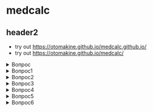 # medcalc

## header2
- try out <https://otomakine.github.io/medcalc.github.io/>
- try out <https://otomakine.github.io/medcalc/>

<details><summary>Вопрос</summary>Ответ</details>
<details><summary>Вопрос1</summary>Ответ</details>
<details><summary>Вопрос2</summary>Ответ</details>
<details><summary>Вопрос3</summary>Ответ</details>
<details><summary>Вопрос4</summary>Ответ</details>
<details><summary>Вопрос5</summary>Ответ</details>
<details><summary>Вопрос6</summary>Ответ</details>

